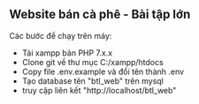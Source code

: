 ## Website bán cà phê - Bài tập lớn
Các bước để chạy trên máy:
- Tải xampp bản PHP 7.x.x
- Clone git về thư mục C:/xampp/htdocs
- Copy file .env.example và đổi tên thành .env
- Tạo database tên "btl_web" trên mysql
- truy cập liên kết "http://localhost/btl_web"
